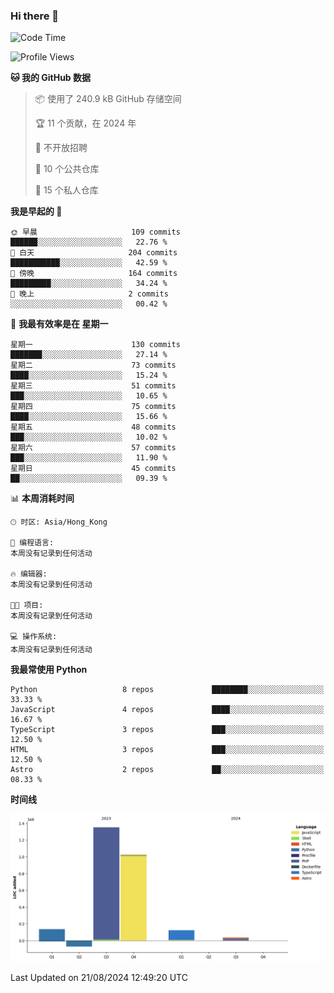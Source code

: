 ### Hi there 👋

<!--
**Mrzqd/Mrzqd** is a ✨ _special_ ✨ repository because its `README.md` (this file) appears on your GitHub profile.

Here are some ideas to get you started:

- 🔭 I’m currently working on ...
- 🌱 I’m currently learning ...
- 👯 I’m looking to collaborate on ...
- 🤔 I’m looking for help with ...
- 💬 Ask me about ...
- 📫 How to reach me: ...
- 😄 Pronouns: ...
- ⚡ Fun fact: ...
-->
<!--START_SECTION:waka-->
![Code Time](http://img.shields.io/badge/Code%20Time-260%20hrs%2011%20mins-blue)

![Profile Views](http://img.shields.io/badge/%E4%B8%AA%E4%BA%BA%E8%B5%84%E6%96%99%E8%A7%82%E7%9C%8B%E6%AC%A1%E6%95%B0-36-blue)

**🐱 我的 GitHub 数据** 

> 📦  使用了 240.9 kB GitHub 存储空间 
 > 
> 🏆 11 个贡献，在 2024 年
 > 
> 🚫 不开放招聘
 > 
> 📜 10 个公共仓库 
 > 
> 🔑 15 个私人仓库 
 > 
**我是早起的 🐤** 

```text
🌞 早晨                     109 commits         ██████░░░░░░░░░░░░░░░░░░░   22.76 % 
🌆 白天                     204 commits         ███████████░░░░░░░░░░░░░░   42.59 % 
🌃 傍晚                     164 commits         █████████░░░░░░░░░░░░░░░░   34.24 % 
🌙 晚上                     2 commits           ░░░░░░░░░░░░░░░░░░░░░░░░░   00.42 % 
```
📅 **我最有效率是在 星期一** 

```text
星期一                      130 commits         ███████░░░░░░░░░░░░░░░░░░   27.14 % 
星期二                      73 commits          ████░░░░░░░░░░░░░░░░░░░░░   15.24 % 
星期三                      51 commits          ███░░░░░░░░░░░░░░░░░░░░░░   10.65 % 
星期四                      75 commits          ████░░░░░░░░░░░░░░░░░░░░░   15.66 % 
星期五                      48 commits          ███░░░░░░░░░░░░░░░░░░░░░░   10.02 % 
星期六                      57 commits          ███░░░░░░░░░░░░░░░░░░░░░░   11.90 % 
星期日                      45 commits          ██░░░░░░░░░░░░░░░░░░░░░░░   09.39 % 
```


📊 **本周消耗时间** 

```text
🕑︎ 时区: Asia/Hong_Kong

💬 编程语言: 
本周没有记录到任何活动

🔥 编辑器: 
本周没有记录到任何活动

🐱‍💻 项目: 
本周没有记录到任何活动

💻 操作系统: 
本周没有记录到任何活动
```

**我最常使用 Python** 

```text
Python                   8 repos             ████████░░░░░░░░░░░░░░░░░   33.33 % 
JavaScript               4 repos             ████░░░░░░░░░░░░░░░░░░░░░   16.67 % 
TypeScript               3 repos             ███░░░░░░░░░░░░░░░░░░░░░░   12.50 % 
HTML                     3 repos             ███░░░░░░░░░░░░░░░░░░░░░░   12.50 % 
Astro                    2 repos             ██░░░░░░░░░░░░░░░░░░░░░░░   08.33 % 
```



**时间线**

![Lines of Code chart](https://raw.githubusercontent.com/Mrzqd/Mrzqd/main/assets/bar_graph.png)


 Last Updated on 21/08/2024 12:49:20 UTC
<!--END_SECTION:waka-->
